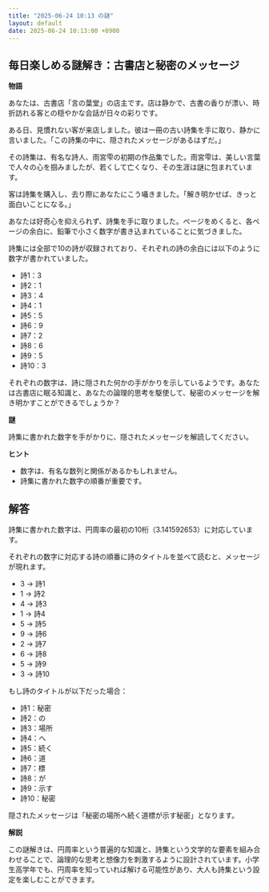 ```yaml
---
title: "2025-06-24 10:13 の謎"
layout: default
date: 2025-06-24 10:13:00 +0900
---
```

## 毎日楽しめる謎解き：古書店と秘密のメッセージ

**物語**

あなたは、古書店「言の葉堂」の店主です。店は静かで、古書の香りが漂い、時折訪れる客との穏やかな会話が日々の彩りです。

ある日、見慣れない客が来店しました。彼は一冊の古い詩集を手に取り、静かに言いました。「この詩集の中に、隠されたメッセージがあるはずだ。」

その詩集は、有名な詩人、雨宮雫の初期の作品集でした。雨宮雫は、美しい言葉で人々の心を掴みましたが、若くして亡くなり、その生涯は謎に包まれています。

客は詩集を購入し、去り際にあなたにこう囁きました。「解き明かせば、きっと面白いことになる。」

あなたは好奇心を抑えられず、詩集を手に取りました。ページをめくると、各ページの余白に、鉛筆で小さく数字が書き込まれていることに気づきました。

詩集には全部で10の詩が収録されており、それぞれの詩の余白には以下のように数字が書かれていました。

*   詩1：3
*   詩2：1
*   詩3：4
*   詩4：1
*   詩5：5
*   詩6：9
*   詩7：2
*   詩8：6
*   詩9：5
*   詩10：3

それぞれの数字は、詩に隠された何かの手がかりを示しているようです。あなたは古書店に眠る知識と、あなたの論理的思考を駆使して、秘密のメッセージを解き明かすことができるでしょうか？

**謎**

詩集に書かれた数字を手がかりに、隠されたメッセージを解読してください。

**ヒント**

*   数字は、有名な数列と関係があるかもしれません。
*   詩集に書かれた数字の順番が重要です。

## 解答

詩集に書かれた数字は、円周率の最初の10桁（3.141592653）に対応しています。

それぞれの数字に対応する詩の順番に詩のタイトルを並べて読むと、メッセージが現れます。

*   3 → 詩1
*   1 → 詩2
*   4 → 詩3
*   1 → 詩4
*   5 → 詩5
*   9 → 詩6
*   2 → 詩7
*   6 → 詩8
*   5 → 詩9
*   3 → 詩10

もし詩のタイトルが以下だった場合：

*   詩1：秘密
*   詩2：の
*   詩3：場所
*   詩4：へ
*   詩5：続く
*   詩6：道
*   詩7：標
*   詩8：が
*   詩9：示す
*   詩10：秘密

隠されたメッセージは「秘密の場所へ続く道標が示す秘密」となります。

**解説**

この謎解きは、円周率という普遍的な知識と、詩集という文学的な要素を組み合わせることで、論理的な思考と想像力を刺激するように設計されています。小学生高学年でも、円周率を知っていれば解ける可能性があり、大人も詩集という設定を楽しむことができます。
